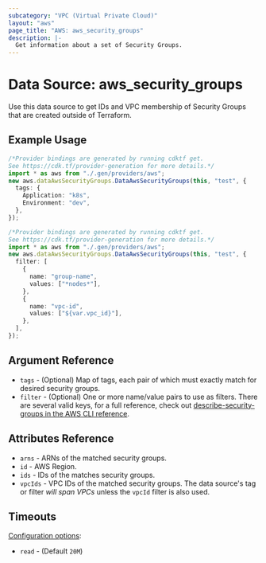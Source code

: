 ```yaml
---
subcategory: "VPC (Virtual Private Cloud)"
layout: "aws"
page_title: "AWS: aws_security_groups"
description: |-
  Get information about a set of Security Groups.
---
```


# Data Source: aws\_security\_groups

Use this data source to get IDs and VPC membership of Security Groups that are created outside of Terraform.

## Example Usage

```typescript
/*Provider bindings are generated by running cdktf get.
See https://cdk.tf/provider-generation for more details.*/
import * as aws from "./.gen/providers/aws";
new aws.dataAwsSecurityGroups.DataAwsSecurityGroups(this, "test", {
  tags: {
    Application: "k8s",
    Environment: "dev",
  },
});

```

```typescript
/*Provider bindings are generated by running cdktf get.
See https://cdk.tf/provider-generation for more details.*/
import * as aws from "./.gen/providers/aws";
new aws.dataAwsSecurityGroups.DataAwsSecurityGroups(this, "test", {
  filter: [
    {
      name: "group-name",
      values: ["*nodes*"],
    },
    {
      name: "vpc-id",
      values: ["${var.vpc_id}"],
    },
  ],
});

```

## Argument Reference

* `tags` - (Optional) Map of tags, each pair of which must exactly match for desired security groups.
* `filter` - (Optional) One or more name/value pairs to use as filters. There are several valid keys, for a full reference, check out [describe-security-groups in the AWS CLI reference][1].

## Attributes Reference

* `arns` - ARNs of the matched security groups.
* `id` - AWS Region.
* `ids` - IDs of the matches security groups.
* `vpcIds` - VPC IDs of the matched security groups. The data source's tag or filter *will span VPCs* unless the `vpcId` filter is also used.

[1]: https://docs.aws.amazon.com/cli/latest/reference/ec2/describe-security-groups.html

## Timeouts

[Configuration options](https://developer.hashicorp.com/terraform/language/resources/syntax#operation-timeouts):

* `read` - (Default `20M`)
